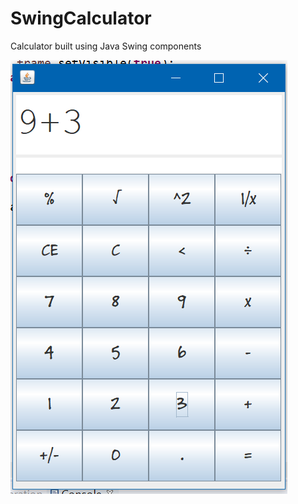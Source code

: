 # SwingCalculator
Calculator built using Java Swing components

![Alt text](/SwingCalculatorPicture.PNG?raw=true "Title")
